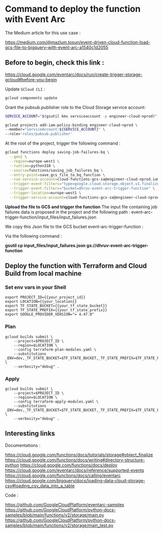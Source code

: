 # Command to deploy the function with Event Arc

The Medium article for this use case : 

https://medium.com/@mazlum.tosun/event-driven-cloud-function-load-gcs-file-to-bigquery-with-event-arc-a1540c1d2055

## Before to begin, check this link : 

https://cloud.google.com/eventarc/docs/run/create-trigger-storage-gcloud#before-you-begin

Update `GCloud CLI` : 

```bash
gcloud components update
```

Grant the pubsub.publisher role to the Cloud Storage service account:

```bash
SERVICE_ACCOUNT="$(gsutil kms serviceaccount -p engineer-cloud-nprod)"

gcloud projects add-iam-policy-binding engineer-cloud-nprod \
--member="serviceAccount:${SERVICE_ACCOUNT}" \
--role='roles/pubsub.publisher'
```

At the root of the project, trigger the following command : 

```bash
gcloud functions deploy saving-job-failures-bq \
  --gen2 \
  --region=europe-west1 \
  --runtime=python310 \
  --source=functions/saving_job_failures_bq \
  --entry-point=save_gcs_file_to_bq_function \
  --run-service-account=cloud-functions-gcs-sa@engineer-cloud-nprod.iam.gserviceaccount.com \
  --trigger-event-filters="type=google.cloud.storage.object.v1.finalized" \
  --trigger-event-filters="bucket=dhruv-event-arc-trigger-function" \
  --trigger-location=europe-west1 \
  --trigger-service-account=cloud-functions-gcs-sa@engineer-cloud-nprod.iam.gserviceaccount.com
```
**Upload the file to GCS and trigger the function**
The input file containing job failures data is proposed in the project and the following path : event-arc-trigger-function/input_files/input_failures.json

We copy this Json file to the GCS bucket event-arc-trigger-function :

Via the following command :

**gsutil cp input_files/input_failures.json gs://dhruv-event-arc-trigger-function**

## Deploy the function with Terraform and Cloud Build from local machine

### Set env vars in your Shell

```shell
export PROJECT_ID={{your_project_id}}
export LOCATION={{your_location}}
export TF_STATE_BUCKET={{your_tf_state_bucket}}
export TF_STATE_PREFIX={{your_tf_state_prefix}}
export GOOGLE_PROVIDER_VERSION="= 4.47.0"
```

### Plan

```shell
gcloud builds submit \
    --project=$PROJECT_ID \
    --region=$LOCATION \
    --config terraform-plan-modules.yaml \
    --substitutions _ENV=dev,_TF_STATE_BUCKET=$TF_STATE_BUCKET,_TF_STATE_PREFIX=$TF_STATE_PREFIX,_GOOGLE_PROVIDER_VERSION=$GOOGLE_PROVIDER_VERSION \
    --verbosity="debug" .
```


### Apply

```shell
gcloud builds submit \
    --project=$PROJECT_ID \
    --region=$LOCATION \
    --config terraform-apply-modules.yaml \
    --substitutions _ENV=dev,_TF_STATE_BUCKET=$TF_STATE_BUCKET,_TF_STATE_PREFIX=$TF_STATE_PREFIX,_GOOGLE_PROVIDER_VERSION=$GOOGLE_PROVIDER_VERSION \
    --verbosity="debug" .
```

## Interesting links

Documentations : 

https://cloud.google.com/functions/docs/tutorials/storage#object_finalize
https://cloud.google.com/functions/docs/writing#directory-structure-python
https://cloud.google.com/functions/docs/deploy
https://cloud.google.com/eventarc/docs/reference/supported-events
https://cloud.google.com/functions/docs/calling/eventarc
https://cloud.google.com/bigquery/docs/loading-data-cloud-storage-csv#loading_csv_data_into_a_table

Code : 

https://github.com/GoogleCloudPlatform/eventarc-samples
https://github.com/GoogleCloudPlatform/python-docs-samples/blob/main/functions/v2/storage/main.py
https://github.com/GoogleCloudPlatform/python-docs-samples/blob/main/functions/v2/storage/main_test.py
